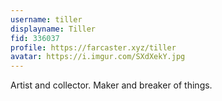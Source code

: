 ```yaml
---
username: tiller
displayname: Tiller
fid: 336037
profile: https://farcaster.xyz/tiller
avatar: https://i.imgur.com/SXdXekY.jpg
---
```

Artist and collector. Maker and breaker of things.  
